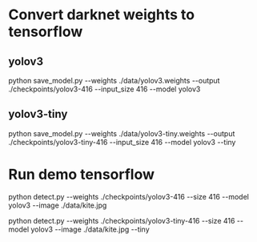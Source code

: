 # Convert darknet weights to tensorflow
## yolov3
python save_model.py --weights ./data/yolov3.weights --output ./checkpoints/yolov3-416 --input_size 416 --model yolov3 

## yolov3-tiny
python save_model.py --weights ./data/yolov3-tiny.weights --output ./checkpoints/yolov3-tiny-416 --input_size 416 --model yolov3 --tiny

# Run demo tensorflow
python detect.py --weights ./checkpoints/yolov3-416 --size 416 --model yolov3 --image ./data/kite.jpg

python detect.py --weights ./checkpoints/yolov3-tiny-416 --size 416 --model yolov3 --image ./data/kite.jpg --tiny
